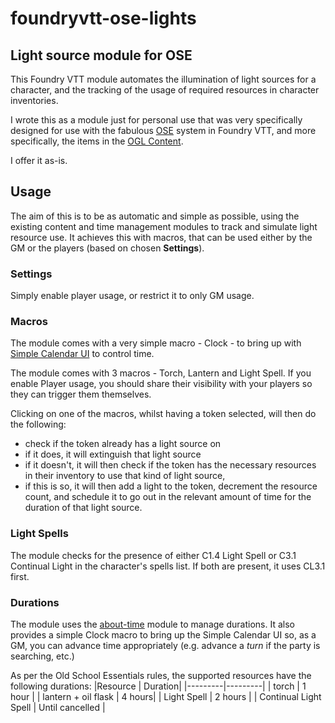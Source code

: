 # foundryvtt-ose-lights

## Light source module for OSE

This Foundry VTT module automates the illumination of light sources for a character, and the tracking of the usage of required resources in character inventories.

I wrote this as a module just for personal use that was very specifically designed for use with the fabulous [OSE](https://foundryvtt.com/packages/ose) system in Foundry VTT, and more specifically, the items in the [OGL Content](https://github.com/vttred/ose-content).

I offer it as-is.

## Usage

The aim of this is to be as automatic and simple as possible, using the existing content and time management modules to track and simulate light resource use. It achieves this with macros, that can be used either by the GM or the players (based on chosen **Settings**).

### Settings

Simply enable player usage, or restrict it to only GM usage.

### Macros

The module comes with a very simple macro - Clock - to bring up with [Simple Calendar UI](https://foundryvtt.com/packages/foundryvtt-simple-calendar) to control time.

The module comes with 3 macros - Torch, Lantern and Light Spell. If you enable Player usage, you should share their visibility with your players so they can trigger them themselves.

Clicking on one of the macros, whilst having a token selected, will then do the following:

- check if the token already has a light source on
- if it does, it will extinguish that light source
- if it doesn't, it will then check if the token has the necessary resources in their inventory to use that kind of light source,
- if this is so, it will then add a light to the token, decrement the resource count, and schedule it to go out in the relevant amount of time for the duration of that light source.

### Light Spells

The module checks for the presence of either C1.4 Light Spell or C3.1 Continual Light in the character's spells list. If both are present, it uses CL3.1 first.

### Durations

The module uses the [about-time](https://foundryvtt.com/packages/about-time) module to manage durations. It also provides a simple Clock macro to bring up the Simple Calendar UI so, as a GM, you can advance time appropriately (e.g. advance a *turn* if the party is searching, etc.)

As per the Old School Essentials rules, the supported resources have the following durations:
|Resource | Duration|
|---------|---------|
| torch   |  1 hour |
| lantern + oil flask |  4 hours|
| Light Spell | 2 hours |
| Continual Light Spell | Until cancelled |

